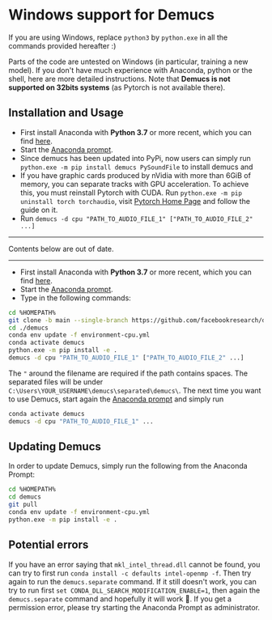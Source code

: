 # Windows support for Demucs

If you are using Windows, replace `python3` by `python.exe` in all the commands provided hereafter :)

Parts of the code are untested on Windows (in particular, training a new model). If you don't have much experience with Anaconda, python or the shell, here are more detailed instructions. Note that **Demucs is not supported on 32bits systems** (as Pytorch is not available there).

## Installation and Usage

- First install Anaconda with **Python 3.7** or more recent, which you can find [here][install].
- Start the [Anaconda prompt][prompt].
- Since demucs has been updated into PyPi, now users can simply run `python.exe -m pip install demucs PySoundFile` to install demucs and 
- If you have graphic cards produced by nVidia with more than 6GiB of memory, you can separate tracks with GPU acceleration. To achieve this, you must reinstall Pytorch with CUDA. Run `python.exe -m pip uninstall torch torchaudio`, visit [Pytorch Home Page](https://pytorch.org/get-started/locally/) and follow the guide on it. 
- Run `demucs -d cpu "PATH_TO_AUDIO_FILE_1" ["PATH_TO_AUDIO_FILE_2" ...]`

---

Contents below are out of date. 

---

- First install Anaconda with **Python 3.7** or more recent, which you can find [here][install].
- Start the [Anaconda prompt][prompt].
- Type in the following commands:

```bash
cd %HOMEPATH%
git clone -b main --single-branch https://github.com/facebookresearch/demucs ./demucs
cd ./demucs
conda env update -f environment-cpu.yml
conda activate demucs
python.exe -m pip install -e .
demucs -d cpu "PATH_TO_AUDIO_FILE_1" ["PATH_TO_AUDIO_FILE_2" ...]
```

The `"` around the filename are required if the path contains spaces.
The separated files will be under `C:\Users\YOUR_USERNAME\demucs\separated\demucs\`. The next time you want to use Demucs, start again the [Anaconda prompt][prompt] and simply run
```bash
conda activate demucs
demucs -d cpu "PATH_TO_AUDIO_FILE_1" ...
```

## Updating Demucs

In order to update Demucs, simply run the following from the Anaconda Prompt:
```bash
cd %HOMEPATH%
cd demucs
git pull
conda env update -f environment-cpu.yml
python.exe -m pip install -e .
```

## Potential errors

If you have an error saying that `mkl_intel_thread.dll` cannot be found, you can try to first run
`conda install -c defaults intel-openmp -f`. Then try again to run the `demucs.separate` command. If it still doesn't work, you can try to run first `set CONDA_DLL_SEARCH_MODIFICATION_ENABLE=1`, then again the `demucs.separate` command and hopefully it will work 🙏.
If you get a permission error, please try starting the Anaconda Prompt as administrator.

[install]: https://www.anaconda.com/distribution/#windows
[prompt]: https://docs.anaconda.com/anaconda/user-guide/getting-started/#open-prompt-win
